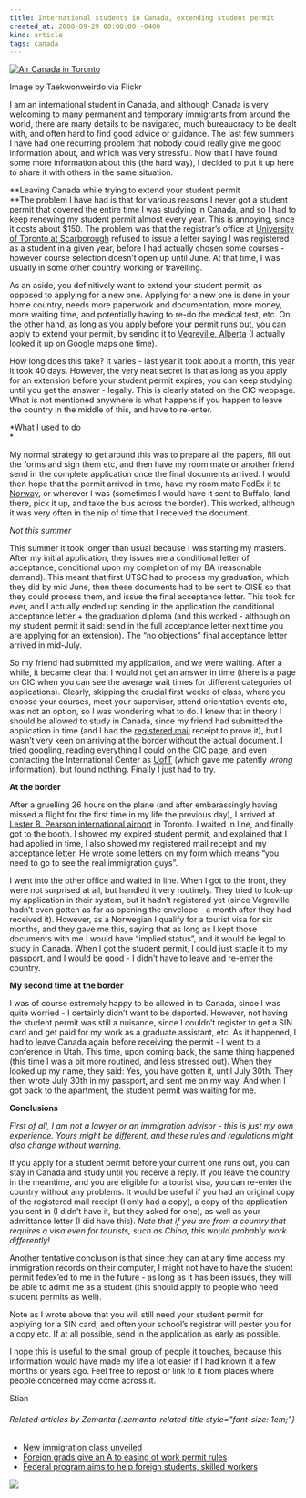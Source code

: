 ```yaml
---
title: International students in Canada, extending student permit
created_at: 2008-09-29 00:00:00 -0400
kind: article
tags: canada
---
```


[![Air Canada in
Toronto](http://farm3.static.flickr.com/2210/2491568864_98e61fd524_m.jpg "Air Canada in Toronto")](http://www.flickr.com/photos/92283658@N00/2491568864)

Image by Taekwonweirdo via Flickr

I am an international student in Canada, and although Canada is very
welcoming to many permanent and temporary immigrants from around the
world, there are many details to be navigated, much bureaucracy to be
dealt with, and often hard to find good advice or guidance. The last few
summers I have had one recurring problem that nobody could really give
me good information about, and which was very stressful. Now that I have
found some more information about this (the hard way), I decided to put
it up here to share it with others in the same situation.

**Leaving Canada while trying to extend your student permit\
**The problem I have had is that for various reasons I never got a
student permit that covered the entire time I was studying in Canada,
and so I had to keep renewing my student permit almost every year. This
is annoying, since it costs about \$150. The problem was that the
registrar’s office at [University of Toronto at
Scarborough](http://en.wikipedia.org/wiki/University_of_Toronto_Scarborough "University of Toronto Scarborough")
refused to issue a letter saying I was registered as a student in a
given year, before I had actually chosen some courses - however course
selection doesn’t open up until June. At that time, I was usually in
some other country working or travelling.

As an aside, you definitively want to extend your student permit, as
opposed to applying for a new one. Applying for a new one is done in
your home country, needs more paperwork and documentation, more money,
more waiting time, and potentially having to re-do the medical test,
etc. On the other hand, as long as you apply before your permit runs
out, you can apply to extend your permit, by sending it to [Vegreville,
Alberta](http://en.wikipedia.org/wiki/Vegreville%2C_Alberta "Vegreville, Alberta")
(I actually looked it up on Google maps one time).

How long does this take? It varies - last year it took about a month,
this year it took 40 days. However, the very neat secret is that as long
as you apply for an extension before your student permit expires, you
can keep studying until you get the answer - legally. This is clearly
stated on the CIC webpage. What is not mentioned anywhere is what
happens if you happen to leave the country in the middle of this, and
have to re-enter.

*What I used to do\
*

My normal strategy to get around this was to prepare all the papers,
fill out the forms and sign them etc, and then have my room mate or
another friend send in the complete application once the final documents
arrived. I would then hope that the permit arrived in time, have my room
mate FedEx it to [Norway](http://en.wikipedia.org/wiki/Norway "Norway"),
or wherever I was (sometimes I would have it sent to Buffalo, land
there, pick it up, and take the bus across the border). This worked,
although it was very often in the nip of time that I received the
document.

*Not this summer*

This summer it took longer than usual because I was starting my masters.
After my initial application, they issues me a conditional letter of
acceptance, conditional upon my completion of my BA (reasonable demand).
This meant that first UTSC had to process my graduation, which they did
by mid June, then these documents had to be sent to OISE so that they
could process them, and issue the final acceptance letter. This took for
ever, and I actually ended up sending in the application the conditional
acceptance letter + the graduation diploma (and this worked - although
on my student permit it said: send in the full acceptance letter next
time you are applying for an extension). The “no objections” final
acceptance letter arrived in mid-July.

So my friend had submitted my application, and we were waiting. After a
while, it became clear that I would not get an answer in time (there is
a page on CIC when you can see the average wait times for different
categories of applications). Clearly, skipping the crucial first weeks
of class, where you choose your courses, meet your supervisor, attend
orientation events etc, was not an option, so I was wondering what to
do. I knew that in theory I should be allowed to study in Canada, since
my friend had submitted the application in time (and I had the
[registered
mail](http://en.wikipedia.org/wiki/Registered_mail "Registered mail")
receipt to prove it), but I wasn’t very keen on arriving at the border
without the actual document. I tried googling, reading everything I
could on the CIC page, and even contacting the International Center as
[UofT](http://en.wikipedia.org/wiki/University_of_Toronto "University of Toronto")
(which gave me patently *wrong* information), but found nothing. Finally
I just had to try.

**At the border**

After a gruelling 26 hours on the plane (and after embarassingly having
missed a flight for the first time in my life the previous day), I
arrived at [Lester B. Pearson international
airport](http://maps.google.com/maps?ll=43.6772222222,-79.6305555556&spn=0.03,0.03&q=43.6772222222,-79.6305555556%20%28Toronto%20Pearson%20International%20Airport%29&t=h "Toronto Pearson International Airport")
in Toronto. I waited in line, and finally got to the booth. I showed my
expired student permit, and explained that I had applied in time, I also
showed my registered mail receipt and my acceptance letter. He wrote
some letters on my form which means “you need to go to see the real
immigration guys”.

I went into the other office and waited in line. When I got to the
front, they were not surprised at all, but handled it very routinely.
They tried to look-up my application in their system, but it hadn’t
registered yet (since Vegreville hadn’t even gotten as far as opening
the envelope - a month after they had received it). However, as a
Norwegian I qualify for a tourist visa for six months, and they gave me
this, saying that as long as I kept those documents with me I would have
“implied status”, and it would be legal to study in Canada. When I got
the student permit, I could just staple it to my passport, and I would
be good - I didn’t have to leave and re-enter the country.

**My second time at the border**

I was of course extremely happy to be allowed in to Canada, since I was
quite worried - I certainly didn’t want to be deported. However, not
having the student permit was still a nuisance, since I couldn’t
register to get a SIN card and get paid for my work as a graduate
assistant, etc. As it happened, I had to leave Canada again before
receiving the permit - I went to a conference in Utah. This time, upon
coming back, the same thing happened (this time I was a bit more
routined, and less stressed out). When they looked up my name, they
said: Yes, you have gotten it, until July 30th. They then wrote July
30th in my passport, and sent me on my way. And when I got back to the
apartment, the student permit was waiting for me.

**Conclusions**

*First of all, I am not a lawyer or an immigration advisor - this is
just my own experience. Yours might be different, and these rules and
regulations might also change without warning.*

If you apply for a student permit before your current one runs out, you
can stay in Canada and study until you receive a reply. If you leave the
country in the meantime, and you are eligible for a tourist visa, you
can re-enter the country without any problems. It would be useful if you
had an original copy of the registered mail receipt (I only had a copy),
a copy of the application you sent in (I didn’t have it, but they asked
for one), as well as your admittance letter (I did have this). *Note
that if you are from a country that requires a visa even for tourists,
such as China, this would probably work differently!*

Another tentative conclusion is that since they can at any time access
my immigration records on their computer, I might not have to have the
student permit fedex’ed to me in the future - as long as it has been
issues, they will be able to admit me as a student (this should apply to
people who need student permits as well).

Note as I wrote above that you will still need your student permit for
applying for a SIN card, and often your school’s registrar will pester
you for a copy etc. If at all possible, send in the application as early
as possible.

I hope this is useful to the small group of people it touches, because
this information would have made my life a lot easier if I had known it
a few months or years ago. Feel free to repost or link to it from places
where people concerned may come across it.

Stian

###### Related articles by Zemanta {.zemanta-related-title style="font-size: 1em;"}

-   [New immigration class
  unveiled](http://www.thestar.com/article/476977)
-   [Foreign grads give an A to easing of work permit
  rules](http://www.canada.com/topics/news/national/story.html?id=96aabd54-aeba-4aea-94b2-9974070db72b)
-   [Federal program aims to help foreign students, skilled
  workers](http://www.canada.com/topics/news/national/story.html?id=1de842bf-7ae5-43d5-b581-8f7af21cb9f9)

![](http://img.zemanta.com/pixy.gif?x-id=f3ef3dbc-ad99-4512-b824-5a3241c919e9)
